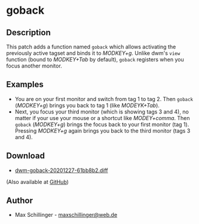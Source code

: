 goback
======

Description
-----------
This patch adds a function named `goback` which allows activating the previously active tagset and binds it to *MODKEY+g*. Unlike dwm's `view` function (bound to *MODKEY+Tab* by default), `goback` registers when you focus another monitor.

Examples
--------
* You are on your first monitor and switch from tag 1 to tag 2. Then `goback` (*MODKEY+g*) brings you back to tag 1 (like *MODEYK+Tab*).
* Next, you focus your third monitor (which is showing tags 3 and 4), no matter if your use your mouse or a shortcut like *MODEY+comma*. Then `goback` (*MODKEY+g*) brings the focus back to your first monitor (tag 1). Pressing *MODKEY+g* again brings you back to the third monitor (tags 3 and 4).

Download
--------
* [dwm-goback-20201227-61bb8b2.diff](dwm-goback-20201227-61bb8b2.diff)

(Also available at [GitHub](https://github.com/MaxGyver83/dwm-goback))

Author
------
* Max Schillinger - <maxschillinger@web.de>
